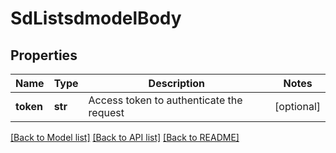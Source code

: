 # SdListsdmodelBody

## Properties
Name | Type | Description | Notes
------------ | ------------- | ------------- | -------------
**token** | **str** | Access token to authenticate the request | [optional] 

[[Back to Model list]](../README.md#documentation-for-models) [[Back to API list]](../README.md#documentation-for-api-endpoints) [[Back to README]](../README.md)

